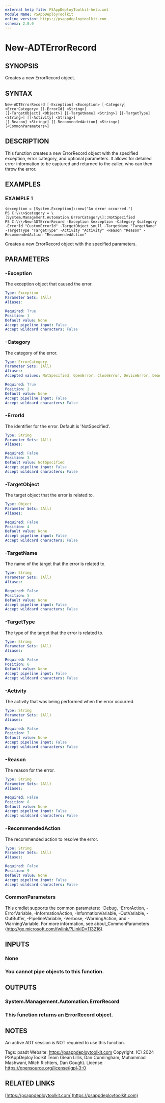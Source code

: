 ```yaml
---
external help file: PSAppDeployToolkit-help.xml
Module Name: PSAppDeployToolkit
online version: https://psappdeploytoolkit.com
schema: 2.0.0
---
```


# New-ADTErrorRecord

## SYNOPSIS
Creates a new ErrorRecord object.

## SYNTAX

```
New-ADTErrorRecord [-Exception] <Exception> [-Category] <ErrorCategory> [[-ErrorId] <String>]
[[-TargetObject] <Object>] [[-TargetName] <String>] [[-TargetType] <String>] [[-Activity] <String>]
[[-Reason] <String>] [[-RecommendedAction] <String>] [<CommonParameters>]
```

## DESCRIPTION
This function creates a new ErrorRecord object with the specified exception, error category, and optional parameters.
It allows for detailed error information to be captured and returned to the caller, who can then throw the error.

## EXAMPLES

### EXAMPLE 1
```
$exception = [System.Exception]::new("An error occurred.")
PS C:\\\>$category = \[System.Management.Automation.ErrorCategory\]::NotSpecified
PS C:\\\>New-ADTErrorRecord -Exception $exception -Category $category -ErrorId "CustomErrorId" -TargetObject $null -TargetName "TargetName" -TargetType "TargetType" -Activity "Activity" -Reason "Reason" -RecommendedAction "RecommendedAction"
```


Creates a new ErrorRecord object with the specified parameters.

## PARAMETERS

### -Exception
The exception object that caused the error.

```yaml
Type: Exception
Parameter Sets: (All)
Aliases:

Required: True
Position: 1
Default value: None
Accept pipeline input: False
Accept wildcard characters: False
```

### -Category
The category of the error.

```yaml
Type: ErrorCategory
Parameter Sets: (All)
Aliases:
Accepted values: NotSpecified, OpenError, CloseError, DeviceError, DeadlockDetected, InvalidArgument, InvalidData, InvalidOperation, InvalidResult, InvalidType, MetadataError, NotImplemented, NotInstalled, ObjectNotFound, OperationStopped, OperationTimeout, SyntaxError, ParserError, PermissionDenied, ResourceBusy, ResourceExists, ResourceUnavailable, ReadError, WriteError, FromStdErr, SecurityError, ProtocolError, ConnectionError, AuthenticationError, LimitsExceeded, QuotaExceeded, NotEnabled

Required: True
Position: 2
Default value: None
Accept pipeline input: False
Accept wildcard characters: False
```

### -ErrorId
The identifier for the error.
Default is 'NotSpecified'.

```yaml
Type: String
Parameter Sets: (All)
Aliases:

Required: False
Position: 3
Default value: NotSpecified
Accept pipeline input: False
Accept wildcard characters: False
```

### -TargetObject
The target object that the error is related to.

```yaml
Type: Object
Parameter Sets: (All)
Aliases:

Required: False
Position: 4
Default value: None
Accept pipeline input: False
Accept wildcard characters: False
```

### -TargetName
The name of the target that the error is related to.

```yaml
Type: String
Parameter Sets: (All)
Aliases:

Required: False
Position: 5
Default value: None
Accept pipeline input: False
Accept wildcard characters: False
```

### -TargetType
The type of the target that the error is related to.

```yaml
Type: String
Parameter Sets: (All)
Aliases:

Required: False
Position: 6
Default value: None
Accept pipeline input: False
Accept wildcard characters: False
```

### -Activity
The activity that was being performed when the error occurred.

```yaml
Type: String
Parameter Sets: (All)
Aliases:

Required: False
Position: 7
Default value: None
Accept pipeline input: False
Accept wildcard characters: False
```

### -Reason
The reason for the error.

```yaml
Type: String
Parameter Sets: (All)
Aliases:

Required: False
Position: 8
Default value: None
Accept pipeline input: False
Accept wildcard characters: False
```

### -RecommendedAction
The recommended action to resolve the error.

```yaml
Type: String
Parameter Sets: (All)
Aliases:

Required: False
Position: 9
Default value: None
Accept pipeline input: False
Accept wildcard characters: False
```

### CommonParameters
This cmdlet supports the common parameters: -Debug, -ErrorAction, -ErrorVariable, -InformationAction, -InformationVariable, -OutVariable, -OutBuffer, -PipelineVariable, -Verbose, -WarningAction, and -WarningVariable.
For more information, see about_CommonParameters (http://go.microsoft.com/fwlink/?LinkID=113216).

## INPUTS

### None
### You cannot pipe objects to this function.
## OUTPUTS

### System.Management.Automation.ErrorRecord
### This function returns an ErrorRecord object.
## NOTES
An active ADT session is NOT required to use this function.

Tags: psadt
Website: https://psappdeploytoolkit.com
Copyright: (C) 2024 PSAppDeployToolkit Team (Sean Lillis, Dan Cunningham, Muhammad Mashwani, Mitch Richters, Dan Gough).
License: https://opensource.org/license/lgpl-3-0

## RELATED LINKS

[https://psappdeploytoolkit.com](https://psappdeploytoolkit.com)

